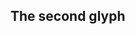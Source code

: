 ## The second glyph

<Item id="11"/>

<Page url="12" instructions="You're in luck, as once again your guidebook is helpful, stating that this glyph means 'macaw'. Remembering that your instructions from Chak Chel were to put items back in their place, you scan the walls to find from where the stones fell." action="Continue" condition="11" />

